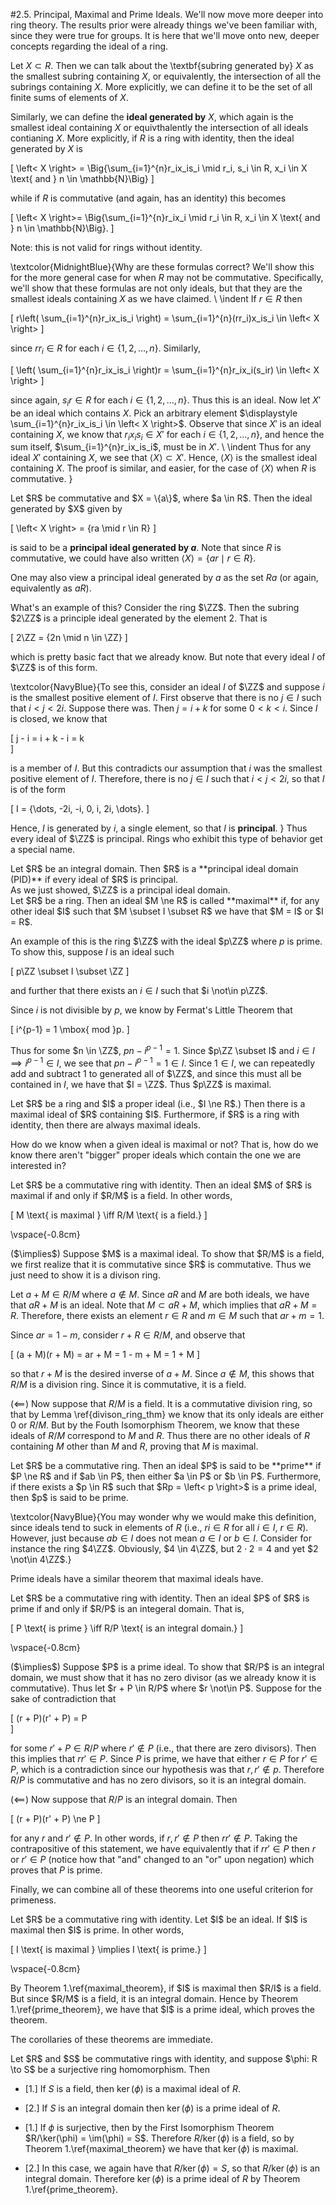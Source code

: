 <style>
.md-content {
    max-width: 80em;
}
</style>
#2.5. Principal, Maximal and Prime Ideals.
We'll now move more deeper into ring theory. The results
prior were already things we've been familiar with, since they
were true for groups. It is here that we'll move onto new,
deeper concepts regarding the ideal of a ring. 

Let $X \subset R$. Then we can talk about the \textbf{subring
generated by} $X$ as the smallest subring containing $X$, or
equivalently, the intersection of all the subrings containing
$X$. More explicitly, we can define it to be the set of all
finite sums of elements of $X$. 

Similarly, we can define the **ideal generated by**
$X$, which again is the smallest ideal containing $X$ or
equivthalently the intersection of all ideals contianing $X$. 
More explicitly, if $R$ is a ring with identity, then the ideal
generated by $X$ is 

\[
\left< X \right> = \Big\{\sum_{i=1}^{n}r_ix_is_i \mid r_i, s_i \in R, x_i \in X \text{ and } n \in \mathbb{N}\Big\}
\]

while if $R$ is commutative (and again, has an identity) this becomes 

\[
\left< X \right>= \Big\{\sum_{i=1}^{n}r_ix_i \mid r_i \in R, x_i \in X \text{ and } n \in \mathbb{N}\Big\}.
\]

Note: this is not valid for rings without identity. 

\textcolor{MidnightBlue}{Why are these formulas correct? We'll
show this for the more general case for when $R$ may not be
commutative. Specifically, we'll show that these formulas are
not only ideals, but that they are the smallest ideals
containing $X$ as we have claimed. 
\\
\indent If $r \in R$ then 

\[
r\left( \sum_{i=1}^{n}r_ix_is_i \right) = \sum_{i=1}^{n}(rr_i)x_is_i \in \left< X \right> 
\]

since $rr_i \in R$ for each $i \in \{1, 2, \dots, n\}$.
Similarly, 

\[
\left( \sum_{i=1}^{n}r_ix_is_i \right)r = \sum_{i=1}^{n}r_ix_i(s_ir) \in \left< X \right> 
\]

since again, $s_ir \in R$ for each $i \in \{1, 2, \dots, n\}$.
Thus this is an ideal. Now let $X'$ be an ideal which contains
$X$. Pick an arbitrary element $\displaystyle \sum_{i=1}^{n}r_ix_is_i \in
\left< X \right>$. Observe that since $X'$ is an ideal
containing $X$, we know that $r_ix_is_i \in X'$ for each $i
\in \{1, 2, \dots, n\}$, and hence the sum itself,
$\sum_{i=1}^{n}r_ix_is_i$, must be in $X'$. 
\\
\indent Thus for any ideal $X'$ containing $X$, we see that $\left< X
\right> \subset X'$. Hence, $\left< X \right>$ is the smallest
ideal containing $X$. The proof is similar, and easier, for
the case of $\left< X \right>$ when $R$ is commutative.
}


<span style="display:block" class="definition">
Let $R$ be commutative and $X = \{a\}$, where $a \in R$.
Then the ideal generated by $X$ given by 

\[
\left< X \right> = \{ra \mid r \in R\}
\]

is said to be a **principal ideal generated by $a$**.
Note that since $R$ is commutative, we could have also
written $\left< X \right> = \{ar \mid r \in R\}$.

One may also view a principal ideal generated by $a$ as
the set $Ra$ (or again, equivalently as $aR$).
</span>

What's an example of this? Consider the ring $\ZZ$. Then the
subring $2\ZZ$ is a principle ideal generated by the element
2. That is 

\[
2\ZZ = \{2n \mid n \in \ZZ\}
\]

which is pretty basic fact that we already know. But note that
every ideal $I$ of $\ZZ$ is of this form. 

\textcolor{NavyBlue}{To see this, consider an ideal $I$ of
$\ZZ$ and suppose $i$ is the smallest positive element of $I$.
First observe that there is no $j \in I$ such that $i < j <
2i$. Suppose there was. Then $j = i + k$ for some $0 < k < i$.
Since $I$ is closed, we know that 

\[
j - i = i + k - i = k   
\]

is a member of $I$. But this contradicts our assumption that
$i$ was the smallest positive element of $I$. Therefore, there
is no $j \in I$ such that $i < j < 2i$, so that $I$ is of the
form 

\[
I = \{\dots, -2i, -i, 0, i, 2i, \dots\}.
\]

Hence, $I$ is generated by $i$, a single element, so that $I$
is **principal**.
}
Thus every ideal of $\ZZ$ is principal. Rings who exhibit this
type of behavior get a special name.  


<span style="display:block" class="definition">
Let $R$ be an integral domain. Then $R$ is a
**principal ideal domain (PID)** if every ideal of
$R$ is principal.
</span>
As we just showed, $\ZZ$ is a principal ideal domain.


<span style="display:block" class="definition">
Let $R$ be a ring. Then an ideal $M \ne R$ is called
**maximal** if, for any other ideal $I$ such that $M
\subset I \subset R$ we have that $M = I$ or $I = R$. 
</span>

An example of this is the ring $\ZZ$ with the ideal $p\ZZ$
where $p$ is prime. To show this, suppose $I$ is an ideal such

\[
p\ZZ \subset I \subset \ZZ
\]

and further that there exists an $i \in I$ such that $i
\not\in p\ZZ$. 

Since $i$ is not divisible by $p$, we know by Fermat's Little
Theorem that 

\[ 
i^{p-1} = 1 \mbox{ mod }p.
\]

Thus for some $n \in \ZZ$, $pn - i^{p-1} = 1.$ Since $p\ZZ \subset
I$ and $i \in I \implies i^{p-1} \in I$, we see that $pn - i^{p-1} = 1 \in I$. Since $1 \in
I$, we can repeatedly add and subtract $1$ to generated all of
$\ZZ$, and since this must all be contained in $I$, we have that $I = \ZZ$. Thus $p\ZZ$ is maximal.


<span style="display:block" class="theorem">
Let $R$ be a ring and $I$ a proper ideal (i.e., $I \ne
R$.) Then there is a maximal ideal of $R$ containing $I$.
Furthermore, if $R$ is a ring with identity, then there
are always maximal ideals.
</span>

How do we know when a given ideal is maximal or not? That is,
how do we know there aren't "bigger" proper ideals which
contain the one we are interested in?

<span style="display:block" class="theorem">
Let $R$ be a commutative ring with identity. Then an ideal
$M$ of $R$ is maximal if and only if $R/M$ is a field. In
other words, 

\[
M \text{ is maximal } \iff R/M \text{ is a field.}
\]

\vspace{-0.8cm}

</span>


<span style="display:block" class="proof">
($\implies$) Suppose $M$ is a maximal ideal. To show that $R/M$ is a
field, we first realize that it is commutative since $R$
is commutative. Thus we just need to show it is a divison
ring. 

Let $a + M \in R/M$ where $a \not\in M$. Since $aR$ and
$M$ are both ideals, we have that $aR + M$ is an ideal.
Note that $M \subset aR + M$, which implies that $aR +  M
= R$. Therefore, there exists an element $r \in R$ and $m
\in M$ such
that $ar + m = 1$. 

Since $ar = 1 - m$, consider $r + R \in R/M$, and observe
that 

\[
(a + M)(r + M) = ar + M = 1 - m + M = 1 + M
\]

so that $r + M$ is the desired inverse of $a + M$. Since
$a \not\in M$, this shows that $R/M$ is a division ring.
Since it is commutative, it is a field. 

($\impliedby$)
Now suppose that $R/M$ is a field. It is a commutative
division ring, so that by Lemma \ref{divison_ring_thm} we
know that its only ideals are either $0$ or $R/M$. But by
the Fouth Isomorphism Theorem, we know that these ideals of
$R/M$ correspond to $M$ and $R$. Thus there are no other
ideals of $R$ containing $M$ other than $M$ and $R$,
proving that $M$ is maximal. 
</span>


<span style="display:block" class="definition">
Let $R$ be a commutative ring. Then an ideal $P$ is said
to be **prime** if $P \ne R$ and if $ab \in P$, then
either $a \in P$ or $b \in P$. Furthermore, if there
exists a $p \in R$ such that $Rp = \left< p \right>$ is a
prime ideal, then $p$ is said to be prime.
</span>

\textcolor{NavyBlue}{You may wonder why we would make this definition, since ideals tend to suck in elements of
$R$ (i.e., $ri \in R$ for all $i \in I$, $r \in R$). However,
just because $ab \in I$ does not mean $a \in I$ or $b \in I$. 
Consider for instance the ring $4\ZZ$. Obviously, $4 \in
4\ZZ$, but $2\cdot2 = 4$ and yet $2 \not\in 4\ZZ$.}

Prime ideals have a similar theorem that maximal ideals have. 


<span style="display:block" class="theorem">
Let $R$ be a commutative ring with identity. Then an ideal
$P$ of $R$ is prime if and only if $R/P$ is an integeral
domain. That is, 

\[
P \text{ is prime } \iff R/P \text{ is an integral domain.}
\]

\vspace{-0.8cm}
</span>


<span style="display:block" class="proof">
($\implies$) Suppose $P$ is a prime ideal. To show that $R/P$ is an
integral domain, we must show that it has no zero divisor
(as we already know it is commutative). Thus 
let $r + P \in R/P$ where $r \not\in P$.
Suppose for the sake of contradiction that

\[
(r + P)(r' + P) = P   
\]

for some $r' + P \in R/P$ where $r' \not\in P$ (i.e.,
that there are zero divisors). Then this
implies that $rr' \in P$. Since $P$ is prime, we have that
either $r \in P$ for $r' \in P$, which is a contradiction
since our hypothesis was that $r, r' \not\in p$. Therefore
$R/P$ is commutative and has no zero divisors, so it is an
integral domain. 

($\impliedby$) Now suppose that $R/P$ is an integral
domain. Then 

\[
(r + P)(r' + P) \ne P
\]

for any $r$ and $r' \not\in P$. In other words, if $r, r'
\not\in P$ then $rr' \not\in P$. Taking the contrapositive of
this statement, we have equivalently that if $rr' \in P$
then $r$ or $r' \in P$ (notice how that "and" changed to
an "or" upon negation) which proves that $P$ is prime.
</span>

Finally, we can combine all of these theorems into one useful
criterion for primeness. 


<span style="display:block" class="theorem">
Let $R$ be a commutative ring with identity. Let $I$ be an
ideal. If $I$ is maximal then $I$ is prime. In other
words, 

\[
I \text{ is maximal } \implies I \text{ is prime.}
\]

\vspace{-0.8cm}
</span>


<span style="display:block" class="proof">
By Theorem 1.\ref{maximal_theorem}, if $I$ is maximal then
$R/I$ is a field. But since $R/M$ is a field, it is an
integral domain. Hence by Theorem 1.\ref{prime_theorem},
we have that $I$ is a prime ideal, which proves the theorem.
</span>

The corollaries of these theorems are immediate. 


<span style="display:block" class="corollary">
Let $R$ and $S$ be commutative rings with identity, and suppose 
$\phi: R \to S$ be a surjective ring homomorphism. Then 

* [1.] If $S$ is a field, then $\ker(\phi)$ is a
maximal ideal of $R$. 


* [2.] If $S$ is an integral domain then
$\ker(\phi)$ is a prime ideal of $R$. 



</span>


<span style="display:block" class="proof">

* [1.] If $\phi$ is surjective, then by the First
Isomorphism Theorem $R/\ker(\phi) = \im(\phi) = S$.
Therefore $R/\ker(\phi)$ is a field, so by Theorem
1.\ref{maximal_theorem} we have that $\ker(\phi)$ is
maximal. 



* [2.] In this case, we again have that
$R/\ker(\phi) = S$, so that $R/\ker(\phi)$ is an
integral domain. Therefore $\ker(\phi)$ is a prime
ideal of $R$ by Theorem 1.\ref{prime_theorem}.



</span>




<script src="../../mathjax_helper.js"></script>